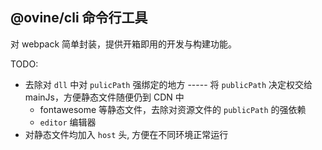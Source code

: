 ## @ovine/cli 命令行工具

对 webpack 简单封装，提供开箱即用的开发与构建功能。

TODO:

- 去除对 `dll` 中对 `pulicPath` 强绑定的地方 ----- 将 `publicPath` 决定权交给 mainJs，方便静态文件随便仍到 CDN 中
  - fontawesome 等静态文件，去除对资源文件的 `publicPath` 的强依赖
  - `editor` 编辑器
- 对静态文件均加入 `host` 头, 方便在不同环境正常运行
